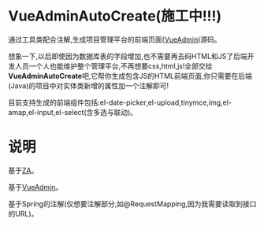 # **VueAdminAutoCreate(施工中!!!)**

通过工具类配合注解,生成项目管理平台的前端页面([VueAdmin](https://github.com/PanJiaChen/vue-element-admin))源码。

想象一下,以后即使因为数据库表的字段增加,也不需要再去码HTML和JS了后端开发人员一个人也能维护整个管理平台,不再想要css,html,js!全部交给**VueAdminAutoCreate**吧,它帮你生成包含JS的HTML前端页面,你只需要在后端(Java)的项目中对实体类新增的属性加一个注解即可!

目前支持生成的前端组件包括:el-date-picker,el-upload,tinymce,img,el-amap,el-input,el-select(含多选与联动)。

# **说明**

基于[ZA](https://github.com/342535324/ZA)。

基于[VueAdmin](https://github.com/PanJiaChen/vue-element-admin)。

基于Spring的注解(仅想要注解部分,如@RequestMapping,因为我需要读取到接口的URL)。

